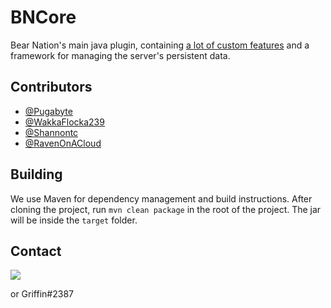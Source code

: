 # BNCore

Bear Nation's main java plugin, containing [a lot of custom features](https://github.com/Pugabyte/BNCore/tree/master/src/main/java/me/pugabyte/bncore/features) and a framework for managing the server's persistent data.

## Contributors
- [@Pugabyte](https://github.com/Pugabyte)
- [@WakkaFlocka239](https://github.com/WakkaFlocka239)
- [@Shannontc](https://github.com/Shannontc)
- [@RavenOnACloud](https://github.com/RavenOnACloud)

## Building
We use Maven for dependency management and build instructions. After cloning the project, run `mvn clean package` in the root of the project. The jar will be inside the `target` folder.

## Contact

[<img src="https://discordapp.com/api/guilds/132680070480396288/widget.png?style=banner3">](https://discord.bnn.gg)

or Griffin#2387
